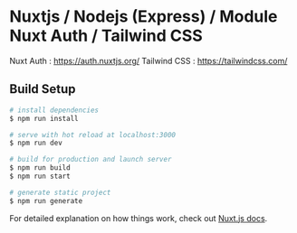 # Nuxtjs / Nodejs (Express) / Module Nuxt Auth / Tailwind CSS

Nuxt Auth : https://auth.nuxtjs.org/
Tailwind CSS : https://tailwindcss.com/

## Build Setup

``` bash
# install dependencies
$ npm run install

# serve with hot reload at localhost:3000
$ npm run dev

# build for production and launch server
$ npm run build
$ npm run start

# generate static project
$ npm run generate
```

For detailed explanation on how things work, check out [Nuxt.js docs](https://nuxtjs.org).
